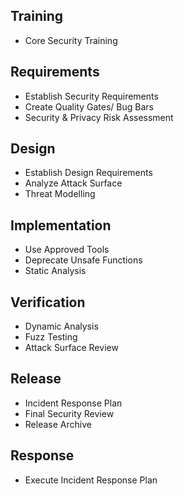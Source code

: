## Training
* Core Security Training

## Requirements
* Establish Security Requirements
* Create Quality Gates/ Bug Bars
* Security & Privacy Risk Assessment

## Design
* Establish Design Requirements
* Analyze Attack Surface
* Threat Modelling

## Implementation
* Use Approved Tools
* Deprecate Unsafe Functions
* Static Analysis

## Verification
* Dynamic Analysis
* Fuzz Testing
* Attack Surface Review

## Release
* Incident Response Plan 
* Final Security Review
* Release Archive

## Response
* Execute Incident Response Plan
